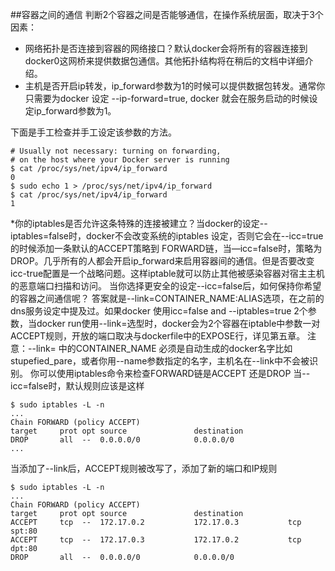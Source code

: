 ##容器之间的通信
判断2个容器之间是否能够通信，在操作系统层面，取决于3个因素：
* 网络拓扑是否连接到容器的网络接口？默认docker会将所有的容器连接到docker0这网桥来提供数据包通信。其他拓扑结构将在稍后的文档中详细介绍。
* 主机是否开启ip转发，ip_forward参数为1的时候可以提供数据包转发。通常你只需要为docker 设定 --ip-forward=true,
docker 就会在服务启动的时候设定ip_forward参数为1。

下面是手工检查并手工设定该参数的方法。
```
# Usually not necessary: turning on forwarding,
# on the host where your Docker server is running
$ cat /proc/sys/net/ipv4/ip_forward
0
$ sudo echo 1 > /proc/sys/net/ipv4/ip_forward
$ cat /proc/sys/net/ipv4/ip_forward
1
```
*你的iptables是否允许这条特殊的连接被建立？当docker的设定--iptables=false时，docker不会改变系统的iptables
设定，否则它会在--icc=true的时候添加一条默认的ACCEPT策略到 FORWARD链，当—icc=false时，策略为DROP。几乎所有的人都会开启ip_forward来启用容器间的通信。但是否要改变icc-true配置是一个战略问题。这样iptable就可以防止其他被感染容器对宿主主机的恶意端口扫描和访问。
当你选择更安全的设定--icc=false后，如何保持你希望的容器之间通信呢？
答案就是--link=CONTAINER_NAME:ALIAS选项，在之前的dns服务设定中提及过。如果docker 使用icc=false and --iptables=true 2个参数，当docker run使用--link=选型时，docker会为2个容器在iptable中参数一对ACCEPT规则，开放的端口取决与dockerfile中的EXPOSE行，详见第五章。
注意：--link= 中的CONTAINER_NAME 必须是自动生成的docker名字比如stupefied_pare，或者你用--name参数指定的名字，主机名在--link中不会被识别。
你可以使用iptables命令来检查FORWARD链是ACCEPT 还是DROP
当--icc=false时，默认规则应该是这样
```
$ sudo iptables -L -n
...
Chain FORWARD (policy ACCEPT)
target     prot opt source               destination
DROP       all  --  0.0.0.0/0            0.0.0.0/0
...
```
当添加了--link后，ACCEPT规则被改写了，添加了新的端口和IP规则
```
$ sudo iptables -L -n
...
Chain FORWARD (policy ACCEPT)
target     prot opt source               destination
ACCEPT     tcp  --  172.17.0.2           172.17.0.3           tcp spt:80
ACCEPT     tcp  --  172.17.0.3           172.17.0.2           tcp dpt:80
DROP       all  --  0.0.0.0/0            0.0.0.0/0
```
